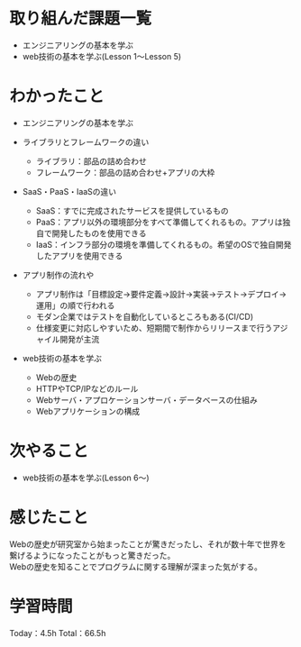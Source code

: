 # 取り組んだ課題一覧
- エンジニアリングの基本を学ぶ
- web技術の基本を学ぶ(Lesson 1〜Lesson 5)

# わかったこと
- エンジニアリングの基本を学ぶ
 - ライブラリとフレームワークの違い
 	- ライブラリ：部品の詰め合わせ
	- フレームワーク：部品の詰め合わせ+アプリの大枠
 - SaaS・PaaS・IaaSの違い
 	- SaaS：すでに完成されたサービスを提供しているもの
	- PaaS：アプリ以外の環境部分をすべて準備してくれるもの。アプリは独自で開発したものを使用できる
	- IaaS：インフラ部分の環境を準備してくれるもの。希望のOSで独自開発したアプリを使用できる
 - アプリ制作の流れや
 	- アプリ制作は「目標設定→要件定義→設計→実装→テスト→デプロイ→運用」の順で行われる
	- モダン企業ではテストを自動化しているところもある(CI/CD)
 	- 仕様変更に対応しやすいため、短期間で制作からリリースまで行うアジャイル開発が主流
	
- web技術の基本を学ぶ
	- Webの歴史
	- HTTPやTCP/IPなどのルール
	- Webサーバ・アプロケーションサーバ・データベースの仕組み
	- Webアプリケーションの構成

# 次やること
- web技術の基本を学ぶ(Lesson 6〜)

# 感じたこと
Webの歴史が研究室から始まったことが驚きだったし、それが数十年で世界を繋げるようになったことがもっと驚きだった。  
Webの歴史を知ることでプログラムに関する理解が深まった気がする。

# 学習時間
Today：4.5h Total：66.5h
